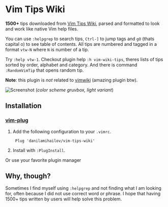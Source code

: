 # Vim Tips Wiki
**1500+** tips downloaded from [Vim Tips Wiki](https://vim.fandom.com/wiki/Vim_Tips_Wiki), parsed and formatted to look and work like native Vim help files. 

You can use `:helpgrep` to search tips, `Ctrl-]` to jump tags and `gO` (thats capital o) to see table of contents. All tips are numbered and tagged in a format `vtw-N` where `N` is number of a tip. 

Try `:help vtw-1`. Checkout plugin help `:h vim-wiki-tips`, theres lists of tips sorted by order, alphabet and category. And there is command `:RandomVimTip` that opens random tip.

**Note**: this plugin is *not* related to [vimwiki](https://github.com/vimwiki/vimwiki) (amazing plugin btw).

![Screenshot](https://github.com/DanilaMihailov/vim-wiki-tips/blob/master/screenshots/preview.png?raw=true) (*color scheme gruvbox, light variant*)

## Installation

### [vim-plug](https://github.com/junegunn/vim-plug)
1. Add the following configuration to your `.vimrc`.

        Plug 'danilamihailov/vim-tips-wiki'

2. Install with `:PlugInstall`.

Or use your favorite plugin manager

## Why, though?
Sometimes I find myself using `:helpgrep` and not finding what I am looking for, often because I did not use correct word or phrase. I hope that having 1500+ tips written by users will help solve this problem.
